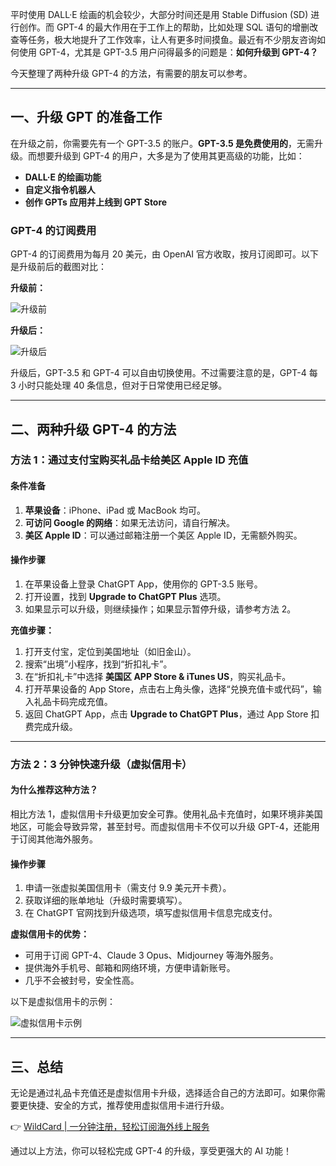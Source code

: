平时使用 DALL·E 绘画的机会较少，大部分时间还是用 Stable Diffusion (SD) 进行创作。而 GPT-4 的最大作用在于工作上的帮助，比如处理 SQL 语句的增删改查等任务，极大地提升了工作效率，让人有更多时间摸鱼。最近有不少朋友咨询如何使用 GPT-4，尤其是 GPT-3.5 用户问得最多的问题是：**如何升级到 GPT-4？**

今天整理了两种升级 GPT-4 的方法，有需要的朋友可以参考。

---

## 一、升级 GPT 的准备工作

在升级之前，你需要先有一个 GPT-3.5 的账户。**GPT-3.5 是免费使用的**，无需升级。而想要升级到 GPT-4 的用户，大多是为了使用其更高级的功能，比如：

- **DALL·E 的绘画功能**
- **自定义指令机器人**
- **创作 GPTs 应用并上线到 GPT Store**

### GPT-4 的订阅费用

GPT-4 的订阅费用为每月 20 美元，由 OpenAI 官方收取，按月订阅即可。以下是升级前后的截图对比：

**升级前：**

![升级前](https://pic1.zhimg.com/80/v2-4fd95f2b62cc12ba689742c6161613f4_1440w.png)

**升级后：**

![升级后](https://picx.zhimg.com/80/v2-d28229ed48c2f1180cf8662a883b67f8_1440w.png)

升级后，GPT-3.5 和 GPT-4 可以自由切换使用。不过需要注意的是，GPT-4 每 3 小时只能处理 40 条信息，但对于日常使用已经足够。

---

## 二、两种升级 GPT-4 的方法

### 方法 1：通过支付宝购买礼品卡给美区 Apple ID 充值

#### 条件准备

1. **苹果设备**：iPhone、iPad 或 MacBook 均可。
2. **可访问 Google 的网络**：如果无法访问，请自行解决。
3. **美区 Apple ID**：可以通过邮箱注册一个美区 Apple ID，无需额外购买。

#### 操作步骤

1. 在苹果设备上登录 ChatGPT App，使用你的 GPT-3.5 账号。
2. 打开设置，找到 **Upgrade to ChatGPT Plus** 选项。
3. 如果显示可以升级，则继续操作；如果显示暂停升级，请参考方法 2。

**充值步骤：**

1. 打开支付宝，定位到美国地址（如旧金山）。
2. 搜索“出境”小程序，找到“折扣礼卡”。
3. 在“折扣礼卡”中选择 **美国区 APP Store & iTunes US**，购买礼品卡。
4. 打开苹果设备的 App Store，点击右上角头像，选择“兑换充值卡或代码”，输入礼品卡码完成充值。
5. 返回 ChatGPT App，点击 **Upgrade to ChatGPT Plus**，通过 App Store 扣费完成升级。

---

### 方法 2：3 分钟快速升级（虚拟信用卡）

#### 为什么推荐这种方法？

相比方法 1，虚拟信用卡升级更加安全可靠。使用礼品卡充值时，如果环境非美国地区，可能会导致异常，甚至封号。而虚拟信用卡不仅可以升级 GPT-4，还能用于订阅其他海外服务。

#### 操作步骤

1. 申请一张虚拟美国信用卡（需支付 9.9 美元开卡费）。
2. 获取详细的账单地址（升级时需要填写）。
3. 在 ChatGPT 官网找到升级选项，填写虚拟信用卡信息完成支付。

**虚拟信用卡的优势：**

- 可用于订阅 GPT-4、Claude 3 Opus、Midjourney 等海外服务。
- 提供海外手机号、邮箱和网络环境，方便申请新账号。
- 几乎不会被封号，安全性高。

以下是虚拟信用卡的示例：

![虚拟信用卡示例](https://pica.zhimg.com/80/v2-9e369d0e13a5bf5f285d7b93408dff31_1440w.png)

---

## 三、总结

无论是通过礼品卡充值还是虚拟信用卡升级，选择适合自己的方法即可。如果你需要更快捷、安全的方式，推荐使用虚拟信用卡进行升级。

👉 [WildCard | 一分钟注册，轻松订阅海外线上服务](https://bit.ly/bewildcard)

通过以上方法，你可以轻松完成 GPT-4 的升级，享受更强大的 AI 功能！